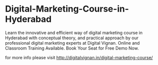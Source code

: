 # Digital-Marketing-Course-in-Hyderabad
Learn the innovative and efficient way of digital marketing course in Hyderabad with conceptual theory, and practical approach by our professional digital marketing experts at Digital Vignan. Online and Classroom Training Available. Book Your Seat for Free Demo Now.

for more info please visit http://digitalvignan.in/digital-marketing-course/
